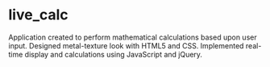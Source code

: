 # live_calc
Application created to perform mathematical calculations based upon user input. Designed metal-texture look with HTML5 and CSS. Implemented real-time display and calculations using JavaScript and jQuery.
